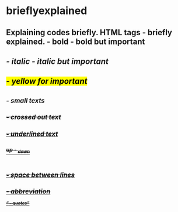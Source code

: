 # brieflyexplained
Explaining codes briefly.
HTML tags - briefly explained.
<b>      - bold
<strong> - bold   but important
-------------------------------
<i>      - italic
<em> 	 - italic but important 
-------------------------------
<mark>   - yellow for important
-------------------------------
<small>  - small texts           
-------------------------------
<s>      - crossed out text    
-------------------------------
<u>      - underlined text     
-------------------------------
<sup> up - <sub> down          
-------------------------------
<br>     - space between lines
-------------------------------  
<abbr>   - abbreviation    
-------------------------------
<q>      - quotes
